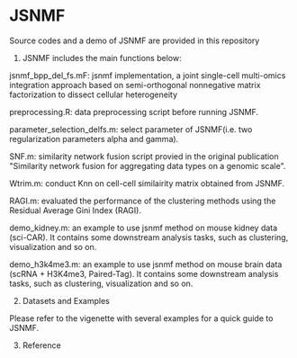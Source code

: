# JSNMF
Source codes and a demo of JSNMF are provided in this repository

1. JSNMF includes the main functions below:

  jsnmf_bpp_del_fs.mF: jsnmf implementation, a joint single-cell multi-omics integration approach based on semi-orthogonal nonnegative matrix factorization to dissect cellular heterogeneity

  preprocessing.R: data preprocessing script before running JSNMF.
  
  parameter_selection_delfs.m: select parameter of JSNMF(i.e. two regularization parameters alpha and gamma).
  
  SNF.m: similarity network fusion script provied in the original publication "Similarity network fusion for aggregating data types on a genomic scale". 
  
  Wtrim.m: conduct Knn on cell-cell similairity matrix obtained from JSNMF.

  RAGI.m: evaluated the performance of the clustering methods using the Residual Average Gini Index (RAGI).
  
  demo_kidney.m: an example to use jsnmf method on mouse kidney data (sci-CAR). It contains some downstream analysis tasks, such as clustering, visualization and so on.
  
  demo_h3k4me3.m: an example to use jsnmf method on mouse brain data (scRNA + H3K4me3, Paired-Tag). It contains some downstream analysis tasks, such as clustering, visualization and so on.

2. Datasets and Examples

  Please refer to the vigenette with several examples for a quick guide to JSNMF.

3. Reference
